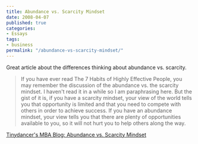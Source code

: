 ```yaml
---
title: Abundance vs. Scarcity Mindset
date: 2008-04-07
published: true
categories:
- Essays
tags:
- business
permalink: "/abundance-vs-scarcity-mindset/"
---
```

Great article about the differences thinking about abundance vs. scarcity.

>If you have ever read The 7 Habits of Highly Effective People, you may remember the discussion of the abundance vs. the scarcity mindset. I haven't read it in a while so I am paraphrasing here. But the gist of it is, if you have a scarcity mindset, your view of the world tells you that opportunity is limited and that you need to compete with others in order to achieve success. If you have an abundance mindset, your view tells you that there are plenty of opportunities available to you, so it will not hurt you to help others along the way.

[Tinydancer's MBA Blog: Abundance vs. Scarcity Mindset](http://tinydancermba.blogspot.com/2008/03/abundance-vs-scarcity-mindset.html)